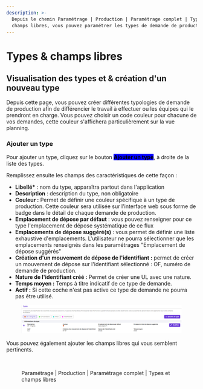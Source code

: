 ```yaml
---
description: >-
  Depuis le chemin Paramétrage | Production | Paramétrage complet | Types &
  champs libres, vous pouvez paramétrer les types de demande de production.
---
```


# Types & champs libres

## Visualisation des types et & création d'un nouveau type

&#x20;Depuis cette page, vous pouvez créer différentes typologies de demande de production afin de différencier le travail à effectuer ou les équipes qui le prendront en charge. Vous pouvez choisir un code couleur pour chacune de vos demandes, cette couleur s'affichera particulièrement sur la vue planning.&#x20;

### **Ajouter un type**&#x20;

Pour ajouter un type, cliquez sur le bouton <mark style="background-color:blue;">**Ajouter un type**</mark>, à droite de la liste des types.

Remplissez ensuite les champs des caractéristiques de cette façon :&#x20;

* **Libellé\*** : nom du type, apparaîtra partout dans l'application
* **Description** : description du type, non obligatoire
* **Couleur :** Permet de définir une couleur spécifique à un type de production. Cette couleur sera utilisée sur l'interface web sous forme de badge dans le détail de chaque demande de production.&#x20;
* **Emplacement de dépose par défaut** : vous pouvez renseigner pour ce type l'emplacement de dépose systématique de ce flux
* **Emplacements de dépose suggéré(s)** :  vous permet de définir une liste exhaustive d'emplacements. L'utilisateur ne pourra sélectionner que les emplacements renseignés dans les paramétrages "Emplacement de dépose suggérés"
* **Création d'un mouvement de dépose de l'identifiant :** permet de créer un mouvement de dépose sur l'identifiant sélectionné : OF, numéro de demande de production.
* **Nature de l'identifiant créé :** Permet de créer une UL avec une nature.&#x20;
* **Temps moyen :** Temps à titre indicatif de ce type de demande.
* **Actif :** Si cette coche n'est pas active ce type de demande ne pourra pas être utilisé.



<figure><img src="../../.gitbook/assets/image (1).png" alt=""><figcaption></figcaption></figure>





Vous pouvez également ajouter les champs libres qui vous semblent pertinents.&#x20;

<figure><img src="../../.gitbook/assets/Capture d&#x27;écran 2025-04-17 151026.png" alt=""><figcaption><p>Paramétrage | Production | Paramétrage complet | Types et champs libres</p></figcaption></figure>
